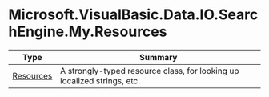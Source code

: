 ﻿
# Microsoft.VisualBasic.Data.IO.SearchEngine.My.Resources

|Type|Summary|
|----|-------|
|<a href="#" onClick="load('/docs/Microsoft.VisualBasic.Data.IO.SearchEngine.My.Resources/Resources.md')">Resources</a>|A strongly-typed resource class, for looking up localized strings, etc.|

